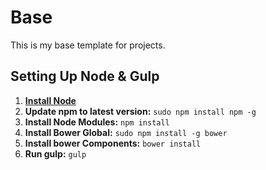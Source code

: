 Base
==========

This is my base template for projects.

## Setting Up Node & Gulp
1. __[Install Node](https://nodejs.org/download)__
1. __Update npm to latest version:__ `sudo npm install npm -g`
1. __Install Node Modules:__    `npm install`
1. __Install Bower Global:__ `sudo npm install -g bower`
1. __Install bower Components:__   `bower install`
1. __Run gulp:__   `gulp`
